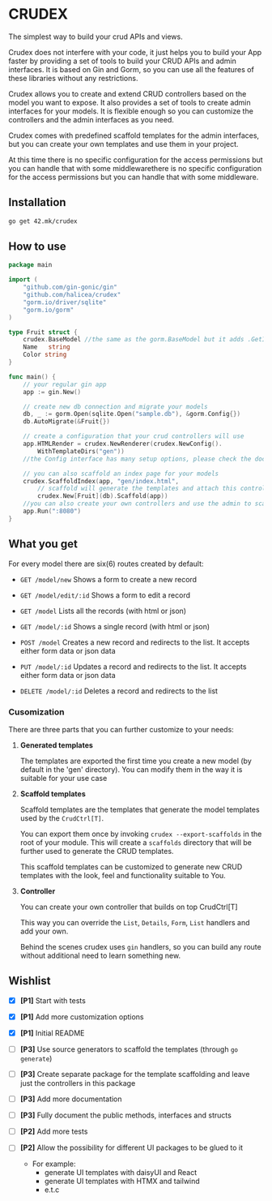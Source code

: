 # CRUDEX

The simplest way to build your crud APIs and views.

Crudex does not interfere with your code, it just helps you to build your App faster by providing a set of tools to build your CRUD APIs and admin interfaces.
It is based on Gin and Gorm, so you can use all the features of these libraries without any restrictions.

Crudex allows you to create and extend CRUD controllers based on the model you want to expose. It also provides a set of tools to create admin interfaces for your models.
It is flexible enough so you can customize the controllers and the admin interfaces as you need.

Crudex comes with predefined scaffold templates for the admin interfaces, but you can create your own templates and use them in your project.

At this time there is no specific configuration for the access permissions but you can handle that with some middlewarethere is no specific configuration for the access permissions but you can handle that with some middleware.

## Installation
```bash
go get 42.mk/crudex
```

## How to use
```go
package main

import (
	"github.com/gin-gonic/gin"
	"github.com/halicea/crudex"
	"gorm.io/driver/sqlite"
	"gorm.io/gorm"
)

type Fruit struct {
	crudex.BaseModel //the same as the gorm.BaseModel but it adds .GetID() and .SetID(value) methods
	Name   string
	Color string
}

func main() {
	// your regular gin app
	app := gin.New()

	// create new db connection and migrate your models
	db, _ := gorm.Open(sqlite.Open("sample.db"), &gorm.Config{})
	db.AutoMigrate(&Fruit{})

	// create a configuration that your crud controllers will use
	app.HTMLRender = crudex.NewRenderer(crudex.NewConfig().
		WithTemplateDirs("gen"))
	//the Config interface has many setup options, please check the documentation for more

	// you can also scaffold an index page for your models
	crudex.ScaffoldIndex(app, "gen/index.html",
        // scaffold will generate the templates and attach this controller routes to the router
		crudex.New[Fruit](db).Scaffold(app))
	//you can also create your own controllers and use the admin to scaffold the pages
	app.Run(":8080")
}
``` 
 
## What you get
 
For every model there are six(6) routes created by default:
- `GET /model/new` Shows a form to create a new record
- `GET /model/edit/:id` Shows a form to edit a record

- `GET /model` Lists all the records (with html or json)
- `GET /model/:id` Shows a single record (with html or json)

- `POST /model` Creates a new record and redirects to the list.
  It accepts either form data or json data
- `PUT /model/:id` Updates a record and redirects to the list.
  It accepts either form data or json data
- `DELETE /model/:id` Deletes a record and redirects to the list

### Cusomization
There are three parts that you can further customize to your needs:

1. **Generated templates**
    
    The templates are exported the first time you create a new model (by default in the 'gen' directory).
    You can modify them in the way it is suitable for your use case


2. **Scaffold templates**
    
    Scaffold templates are the templates that generate the model templates used by the `CrudCtrl[T]`.

    You can export them once by invoking `crudex --export-scaffolds` in the root of your module. 
    This will create a `scaffolds` directory that will be further used to generate the CRUD templates.

    This scaffold templates can be customized to generate new CRUD templates with the look, feel and functionality suitable to You.

3. **Controller**

    You can create your own controller that builds on top CrudCtrl[T]

    This way you can override the `List`, `Details`, `Form`, `List` handlers and add your own.

    Behind the scenes crudex uses `gin` handlers, so you can build any route without additional need to learn something new.
    
## Wishlist

- [X] **[P1]** Start with tests
- [X] **[P1]** Add more customization options
- [X] **[P1]** Initial README

- [ ] **[P3]** Use source generators to scaffold the templates (through `go generate`)
- [ ] **[P3]** Create separate package for the template scaffolding and leave just the controllers in this package
- [ ] **[P3]** Add more documentation 
- [ ] **[P3]** Fully document the public methods, interfaces and structs
- [ ] **[P2]** Add more tests
- [ ] **[P2]** Allow the possibility for different UI packages to be glued to it
     - For example:
        - generate UI templates with daisyUI and React
        - generate UI templates with HTMX and tailwind
        - e.t.c
